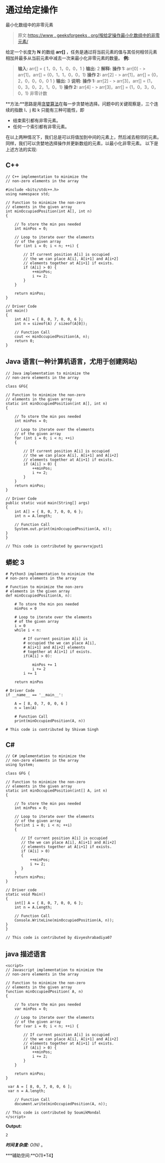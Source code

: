 # 通过给定操作

最小化数组中的非零元素

> 原文:[https://www . geeksforgeeks . org/按给定操作最小化数组中的非零元素/](https://www.geeksforgeeks.org/minimize-the-non-zero-elements-in-the-array-by-given-operation/)

给定一个长度为 **N** 的数组 **arr[]** ，任务是通过将当前元素的值与其任何相邻元素相加并最多从当前元素中减去一次来最小化非零元素的数量。
**例:**

> **输入:** arr[] = { 1，0，1，0，0，1 }
> **输出:** 2
> **解释:**
> **操作 1:** arr[0] - > arr[1]，arr[] = {0，1，1，0，0，1}
> **操作 2:** arr[2] - > arr[1]，arr[] = {0，2，0，0，0，0 1 }
> **输出:** 3
> **说明:**
> **操作 1:** arr[2] - > arr[3]，arr[] = {1，0，3，0，2，1，0，1}
> **操作 2:** arr[4] - > arr[3]，arr[] = {1，0，3，0，0，1}
> 非零计数

**方法:**思路是用[贪婪算法](https://www.geeksforgeeks.org/greedy-algorithms/)在每一步贪婪地选择。问题中的关键观察是，三个连续的指数 I、j 和 k 只能有三种可能性，即

*   结束索引都有非零元素。
*   任何一个索引都有非零元素。

在以上两种情况下，我们总是可以将值加到中间的元素上，然后减去相邻的元素。同样，我们可以贪婪地选择操作并更新数组的元素，以最小化非零元素。
以下是上述方法的实现:

## C++

```
// C++ implementation to minimize the
// non-zero elements in the array

#include <bits/stdc++.h>
using namespace std;

// Function to minimize the non-zero
// elements in the given array
int minOccupiedPosition(int A[], int n)
{

    // To store the min pos needed
    int minPos = 0;

    // Loop to iterate over the elements
    // of the given array
    for (int i = 0; i < n; ++i) {

        // If current position A[i] is occupied
        // the we can place A[i], A[i+1] and A[i+2]
        // elements together at A[i+1] if exists.
        if (A[i] > 0) {
            ++minPos;
            i += 2;
        }
    }

    return minPos;
}

// Driver Code
int main()
{
    int A[] = { 8, 0, 7, 0, 0, 6 };
    int n = sizeof(A) / sizeof(A[0]);

    // Function Call
    cout << minOccupiedPosition(A, n);
    return 0;
}
```

## Java 语言(一种计算机语言，尤用于创建网站)

```
// Java implementation to minimize the
// non-zero elements in the array

class GFG{

// Function to minimize the non-zero
// elements in the given array
static int minOccupiedPosition(int A[], int n)
{

    // To store the min pos needed
    int minPos = 0;

    // Loop to iterate over the elements
    // of the given array
    for (int i = 0; i < n; ++i)
    {

        // If current position A[i] is occupied
        // the we can place A[i], A[i+1] and A[i+2]
        // elements together at A[i+1] if exists.
        if (A[i] > 0) {
            ++minPos;
            i += 2;
        }
    }
    return minPos;
}

// Driver Code
public static void main(String[] args)
{
    int A[] = { 8, 0, 7, 0, 0, 6 };
    int n = A.length;

    // Function Call
    System.out.print(minOccupiedPosition(A, n));
}
}

// This code is contributed by gauravrajput1
```

## 蟒蛇 3

```
# Python3 implementation to minimize the
# non-zero elements in the array

# Function to minimize the non-zero
# elements in the given array
def minOccupiedPosition(A, n):

    # To store the min pos needed
    minPos = 0

    # Loop to iterate over the elements
    # of the given array
    i = 0
    while i < n:

        # If current position A[i] is
        # occupied the we can place A[i],
        # A[i+1] and A[i+2] elements
        # together at A[i+1] if exists.
        if(A[i] > 0):

            minPos += 1
            i += 2
        i += 1

    return minPos

# Driver Code
if __name__ == '__main__':

    A = [ 8, 0, 7, 0, 0, 6 ]
    n = len(A)

    # Function Call
    print(minOccupiedPosition(A, n))

# This code is contributed by Shivam Singh
```

## C#

```
// C# implementation to minimize the
// non-zero elements in the array
using System;

class GFG {

// Function to minimize the non-zero
// elements in the given array
static int minOccupiedPosition(int[] A, int n)
{

    // To store the min pos needed
    int minPos = 0;

    // Loop to iterate over the elements
    // of the given array
    for(int i = 0; i < n; ++i)
    {

       // If current position A[i] is occupied
       // the we can place A[i], A[i+1] and A[i+2]
       // elements together at A[i+1] if exists.
       if (A[i] > 0)
       {
           ++minPos;
           i += 2;
       }
    }
    return minPos;
}

// Driver code   
static void Main()
{
    int[] A = { 8, 0, 7, 0, 0, 6 };
    int n = A.Length;

    // Function Call
    Console.WriteLine(minOccupiedPosition(A, n));
}
}

// This code is contributed by divyeshrabadiya07
```

## java 描述语言

```
<script>
// Javascript implementation to minimize the
// non-zero elements in the array

// Function to minimize the non-zero
// elements in the given array
function minOccupiedPosition( A, n)
{

    // To store the min pos needed
    var minPos = 0;

    // Loop to iterate over the elements
    // of the given array
    for (var i = 0; i < n; ++i) {

        // If current position A[i] is occupied
        // the we can place A[i], A[i+1] and A[i+2]
        // elements together at A[i+1] if exists.
        if (A[i] > 0) {
            ++minPos;
            i += 2;
        }
    }

    return minPos;
}

 var A = [ 8, 0, 7, 0, 0, 6 ];
 var n = A.length;

    // Function Call
    document.write(minOccupiedPosition(A, n));

// This code is contributed by SoumikMondal
</script>
```

**Output:** 

```
2
```

***时间复杂度:** O(N)* 。

***辅助空间:**O(1)*T4】